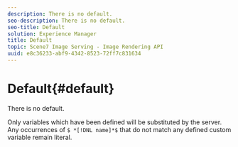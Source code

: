```yaml
---
description: There is no default.
seo-description: There is no default.
seo-title: Default
solution: Experience Manager
title: Default
topic: Scene7 Image Serving - Image Rendering API
uuid: e8c36233-abf9-4342-8523-72ff7c831634
---
```


# Default{#default}

There is no default.

Only variables which have been defined will be substituted by the server. Any occurrences of `$ *[!DNL name]*$` that do not match any defined custom variable remain literal. 

